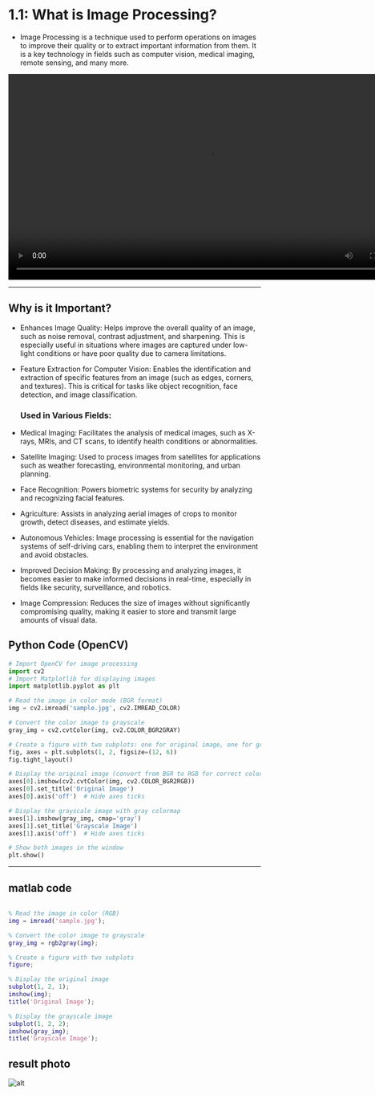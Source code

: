# 1.1: What is Image Processing?

- Image Processing is a technique used to perform operations on images to improve their quality or to extract important information from them. It is a key technology in fields such as computer vision, medical imaging, remote sensing, and many more.



<video width="800" height="410" controls>
    <source src="photows/INTRO.mp4" type="video/mp4">
    Your browser does not support the video tag.
  </video>

---

## Why is it Important?

- Enhances Image Quality: Helps improve the overall quality of an image, such as noise removal, contrast adjustment, and sharpening. This is especially useful in situations where images are captured under low-light conditions or have poor quality due to camera limitations.

- Feature Extraction for Computer Vision: Enables the identification and extraction of specific features from an image (such as edges, corners, and textures). This is critical for tasks like object recognition, face detection, and image classification.

  ### Used in Various Fields:

- Medical Imaging: Facilitates the analysis of medical images, such as X-rays, MRIs, and CT scans, to identify health conditions or abnormalities.

- Satellite Imaging: Used to process images from satellites for applications such as weather forecasting, environmental monitoring, and urban planning.

- Face Recognition: Powers biometric systems for security by analyzing and recognizing facial features.

- Agriculture: Assists in analyzing aerial images of crops to monitor growth, detect diseases, and estimate yields.

- Autonomous Vehicles: Image processing is essential for the navigation systems of self-driving cars, enabling them to interpret the environment and avoid obstacles.

- Improved Decision Making: By processing and analyzing images, it becomes easier to make informed decisions in real-time, especially in fields like security, surveillance, and robotics.

- Image Compression: Reduces the size of images without significantly compromising quality, making it easier to store and transmit large amounts of visual data.

## Python Code (OpenCV)

``` python
# Import OpenCV for image processing
import cv2
# Import Matplotlib for displaying images
import matplotlib.pyplot as plt

# Read the image in color mode (BGR format)
img = cv2.imread('sample.jpg', cv2.IMREAD_COLOR)

# Convert the color image to grayscale
gray_img = cv2.cvtColor(img, cv2.COLOR_BGR2GRAY)

# Create a figure with two subplots: one for original image, one for grayscale
fig, axes = plt.subplots(1, 2, figsize=(12, 6))
fig.tight_layout()

# Display the original image (convert from BGR to RGB for correct colors in matplotlib)
axes[0].imshow(cv2.cvtColor(img, cv2.COLOR_BGR2RGB))
axes[0].set_title('Original Image')
axes[0].axis('off')  # Hide axes ticks

# Display the grayscale image with gray colormap
axes[1].imshow(gray_img, cmap='gray')
axes[1].set_title('Grayscale Image')
axes[1].axis('off')  # Hide axes ticks

# Show both images in the window
plt.show()

```
---
## matlab code

``` matlab

% Read the image in color (RGB)
img = imread('sample.jpg');

% Convert the color image to grayscale
gray_img = rgb2gray(img);

% Create a figure with two subplots
figure;

% Display the original image
subplot(1, 2, 1);
imshow(img);
title('Original Image');

% Display the grayscale image
subplot(1, 2, 2);
imshow(gray_img);
title('Grayscale Image');

```

## result photo 
![alt](photows/grayscale.png)